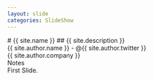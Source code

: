 ```yaml
---
layout: slide
categories: SlideShow
---
```


<div class="a-slides_slide-content">
<div class="marked">
# {{ site.name }}
## {{ site.description }}
<div class="author-card">
{{ site.author.name }} - @{{ site.author.twitter }}<br />
{{ site.author.company }}
</div>
</div>
</div>
<div class="a-slides_notes">
<div class="panel-heading">Notes</div>
<div class="marked">
	First Slide.
</div>
</div>
